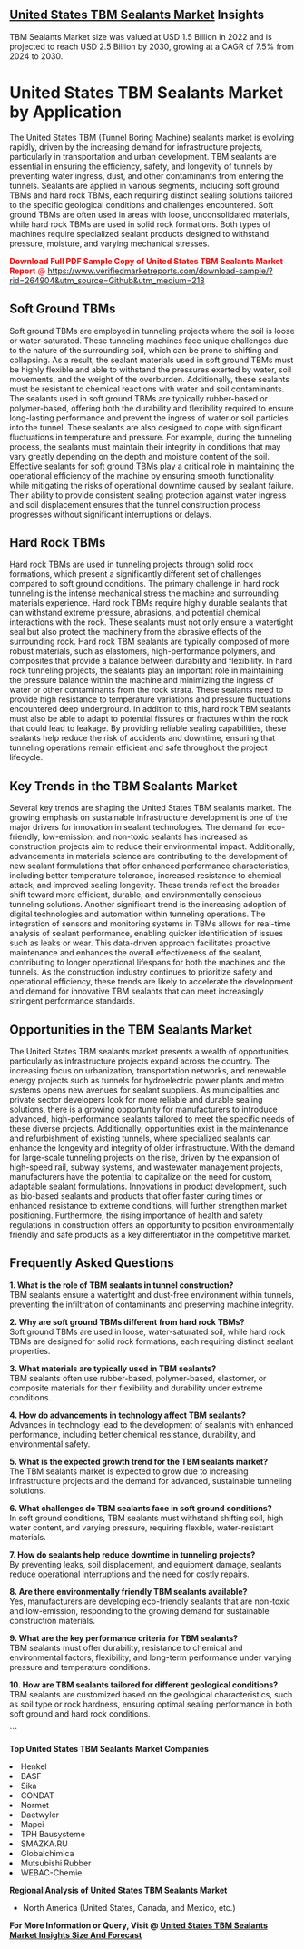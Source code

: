 <h2><a href="https://www.verifiedmarketreports.com/download-sample/?rid=264904&amp;utm_source=Github&amp;utm_medium=218" target="_blank">United States TBM Sealants Market</a> Insights</h2><p>TBM Sealants Market size was valued at USD 1.5 Billion in 2022 and is projected to reach USD 2.5 Billion by 2030, growing at a CAGR of 7.5% from 2024 to 2030.</p><p> <h1>United States TBM Sealants Market by Application</h1> <p>The United States TBM (Tunnel Boring Machine) sealants market is evolving rapidly, driven by the increasing demand for infrastructure projects, particularly in transportation and urban development. TBM sealants are essential in ensuring the efficiency, safety, and longevity of tunnels by preventing water ingress, dust, and other contaminants from entering the tunnels. Sealants are applied in various segments, including soft ground TBMs and hard rock TBMs, each requiring distinct sealing solutions tailored to the specific geological conditions and challenges encountered. Soft ground TBMs are often used in areas with loose, unconsolidated materials, while hard rock TBMs are used in solid rock formations. Both types of machines require specialized sealant products designed to withstand pressure, moisture, and varying mechanical stresses. <p><span class=""><span style="color: #ff0000;"><strong>Download Full PDF Sample Copy of United States TBM Sealants Market Report</strong> @ </span><a href="https://www.verifiedmarketreports.com/download-sample/?rid=264904&amp;utm_source=Github&amp;utm_medium=218" target="_blank">https://www.verifiedmarketreports.com/download-sample/?rid=264904&amp;utm_source=Github&amp;utm_medium=218</a></span></p> </p> <h2>Soft Ground TBMs</h2> <p>Soft ground TBMs are employed in tunneling projects where the soil is loose or water-saturated. These tunneling machines face unique challenges due to the nature of the surrounding soil, which can be prone to shifting and collapsing. As a result, the sealant materials used in soft ground TBMs must be highly flexible and able to withstand the pressures exerted by water, soil movements, and the weight of the overburden. Additionally, these sealants must be resistant to chemical reactions with water and soil contaminants. The sealants used in soft ground TBMs are typically rubber-based or polymer-based, offering both the durability and flexibility required to ensure long-lasting performance and prevent the ingress of water or soil particles into the tunnel. These sealants are also designed to cope with significant fluctuations in temperature and pressure. For example, during the tunneling process, the sealants must maintain their integrity in conditions that may vary greatly depending on the depth and moisture content of the soil. Effective sealants for soft ground TBMs play a critical role in maintaining the operational efficiency of the machine by ensuring smooth functionality while mitigating the risks of operational downtime caused by sealant failure. Their ability to provide consistent sealing protection against water ingress and soil displacement ensures that the tunnel construction process progresses without significant interruptions or delays. <h2>Hard Rock TBMs</h2> <p>Hard rock TBMs are used in tunneling projects through solid rock formations, which present a significantly different set of challenges compared to soft ground conditions. The primary challenge in hard rock tunneling is the intense mechanical stress the machine and surrounding materials experience. Hard rock TBMs require highly durable sealants that can withstand extreme pressure, abrasions, and potential chemical interactions with the rock. These sealants must not only ensure a watertight seal but also protect the machinery from the abrasive effects of the surrounding rock. Hard rock TBM sealants are typically composed of more robust materials, such as elastomers, high-performance polymers, and composites that provide a balance between durability and flexibility. In hard rock tunneling projects, the sealants play an important role in maintaining the pressure balance within the machine and minimizing the ingress of water or other contaminants from the rock strata. These sealants need to provide high resistance to temperature variations and pressure fluctuations encountered deep underground. In addition to this, hard rock TBM sealants must also be able to adapt to potential fissures or fractures within the rock that could lead to leakage. By providing reliable sealing capabilities, these sealants help reduce the risk of accidents and downtime, ensuring that tunneling operations remain efficient and safe throughout the project lifecycle. <h2>Key Trends in the TBM Sealants Market</h2> <p>Several key trends are shaping the United States TBM sealants market. The growing emphasis on sustainable infrastructure development is one of the major drivers for innovation in sealant technologies. The demand for eco-friendly, low-emission, and non-toxic sealants has increased as construction projects aim to reduce their environmental impact. Additionally, advancements in materials science are contributing to the development of new sealant formulations that offer enhanced performance characteristics, including better temperature tolerance, increased resistance to chemical attack, and improved sealing longevity. These trends reflect the broader shift toward more efficient, durable, and environmentally conscious tunneling solutions. Another significant trend is the increasing adoption of digital technologies and automation within tunneling operations. The integration of sensors and monitoring systems in TBMs allows for real-time analysis of sealant performance, enabling quicker identification of issues such as leaks or wear. This data-driven approach facilitates proactive maintenance and enhances the overall effectiveness of the sealant, contributing to longer operational lifespans for both the machines and the tunnels. As the construction industry continues to prioritize safety and operational efficiency, these trends are likely to accelerate the development and demand for innovative TBM sealants that can meet increasingly stringent performance standards. <h2>Opportunities in the TBM Sealants Market</h2> <p>The United States TBM sealants market presents a wealth of opportunities, particularly as infrastructure projects expand across the country. The increasing focus on urbanization, transportation networks, and renewable energy projects such as tunnels for hydroelectric power plants and metro systems opens new avenues for sealant suppliers. As municipalities and private sector developers look for more reliable and durable sealing solutions, there is a growing opportunity for manufacturers to introduce advanced, high-performance sealants tailored to meet the specific needs of these diverse projects. Additionally, opportunities exist in the maintenance and refurbishment of existing tunnels, where specialized sealants can enhance the longevity and integrity of older infrastructure. With the demand for large-scale tunneling projects on the rise, driven by the expansion of high-speed rail, subway systems, and wastewater management projects, manufacturers have the potential to capitalize on the need for custom, adaptable sealant formulations. Innovations in product development, such as bio-based sealants and products that offer faster curing times or enhanced resistance to extreme conditions, will further strengthen market positioning. Furthermore, the rising importance of health and safety regulations in construction offers an opportunity to position environmentally friendly and safe products as a key differentiator in the competitive market. <h2>Frequently Asked Questions</h2> <p><strong>1. What is the role of TBM sealants in tunnel construction?</strong><br> TBM sealants ensure a watertight and dust-free environment within tunnels, preventing the infiltration of contaminants and preserving machine integrity.</p> <p><strong>2. Why are soft ground TBMs different from hard rock TBMs?</strong><br> Soft ground TBMs are used in loose, water-saturated soil, while hard rock TBMs are designed for solid rock formations, each requiring distinct sealant properties.</p> <p><strong>3. What materials are typically used in TBM sealants?</strong><br> TBM sealants often use rubber-based, polymer-based, elastomer, or composite materials for their flexibility and durability under extreme conditions.</p> <p><strong>4. How do advancements in technology affect TBM sealants?</strong><br> Advances in technology lead to the development of sealants with enhanced performance, including better chemical resistance, durability, and environmental safety.</p> <p><strong>5. What is the expected growth trend for the TBM sealants market?</strong><br> The TBM sealants market is expected to grow due to increasing infrastructure projects and the demand for advanced, sustainable tunneling solutions.</p> <p><strong>6. What challenges do TBM sealants face in soft ground conditions?</strong><br> In soft ground conditions, TBM sealants must withstand shifting soil, high water content, and varying pressure, requiring flexible, water-resistant materials.</p> <p><strong>7. How do sealants help reduce downtime in tunneling projects?</strong><br> By preventing leaks, soil displacement, and equipment damage, sealants reduce operational interruptions and the need for costly repairs.</p> <p><strong>8. Are there environmentally friendly TBM sealants available?</strong><br> Yes, manufacturers are developing eco-friendly sealants that are non-toxic and low-emission, responding to the growing demand for sustainable construction materials.</p> <p><strong>9. What are the key performance criteria for TBM sealants?</strong><br> TBM sealants must offer durability, resistance to chemical and environmental factors, flexibility, and long-term performance under varying pressure and temperature conditions.</p> <p><strong>10. How are TBM sealants tailored for different geological conditions?</strong><br> TBM sealants are customized based on the geological characteristics, such as soil type or rock hardness, ensuring optimal sealing performance in both soft ground and hard rock conditions.</p> ```</p><p><strong>Top United States TBM Sealants Market Companies</strong></p><div data-test-id=""><p><li>Henkel</li><li> BASF</li><li> Sika</li><li> CONDAT</li><li> Normet</li><li> Daetwyler</li><li> Mapei</li><li> TPH Bausysteme</li><li> SMAZKA.RU</li><li> Globalchimica</li><li> Mutsubishi Rubber</li><li> WEBAC-Chemie</li></p><div><strong>Regional Analysis of&nbsp;United States TBM Sealants Market</strong></div><ul><li dir="ltr"><p dir="ltr">North America&nbsp;(United States, Canada, and Mexico, etc.)</p></li></ul><p><strong>For More Information or Query, Visit @&nbsp;</strong><strong><a href="https://www.verifiedmarketreports.com/product/tbm-sealants-market/?utm_source=Github&amp;utm_medium=218" target="_blank">United States TBM Sealants Market Insights Size And Forecast</a></strong></p></div>
